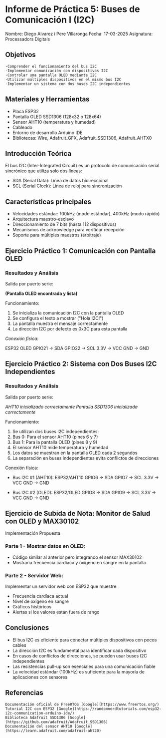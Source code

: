 # Informe de Práctica 5: Buses de Comunicación I (I2C)

Nombre: Diego Alvarez i Pere Villaronga
Fecha: 17-03-2025
Asignatura: Processadors Digitals

## Objetivos

    ·Comprender el funcionamiento del bus I2C
    ·Implementar comunicación con dispositivos I2C
    ·Controlar una pantalla OLED mediante I2C
    ·Utilizar múltiples dispositivos en el mismo bus I2C
    ·Implementar un sistema con dos buses I2C independientes

## Materiales y Herramientas

- Placa ESP32
- Pantalla OLED SSD1306 (128x32 o 128x64)
- Sensor AHT10 (temperatura y humedad)
- Cableado 
- Entorno de desarrollo Arduino IDE
- Bibliotecas: Wire, Adafruit_GFX, Adafruit_SSD1306, Adafruit_AHTX0

## Introducción Teórica

El bus I2C (Inter-Integrated Circuit) es un protocolo de comunicación serial sincrónico que utiliza solo dos líneas:
- SDA (Serial Data): Línea de datos bidireccional
- SCL (Serial Clock): Línea de reloj para sincronización

## Características principales

- Velocidades estándar: 100kHz (modo estándar), 400kHz (modo rápido)
- Arquitectura maestro-esclavo
- Direccionamiento de 7 bits (hasta 112 dispositivos)
- Mecanismos de acknowledge para verificar recepción
- Soporte para múltiples maestros (arbitraje)


## Ejercicio Práctico 1: Comunicación con Pantalla OLED

### Resultados y Análisis
Salida por puerto serie:

**(Pantalla OLED encontrada y lista)**

Funcionamiento:

1. Se inicializa la comunicación I2C con la pantalla OLED
2. Se configura el texto a mostrar ("Hola I2C!")
3. La pantalla muestra el mensaje correctamente
4. La dirección I2C por defecto es 0x3C para esta pantalla

*Conexión física:*

ESP32     OLED
GPIO21  → SDA
GPIO22  → SCL
3.3V    → VCC
GND     → GND


##  Ejercicio Práctico 2: Sistema con Dos Buses I2C Independientes

### Resultados y Análisis
Salida por puerto serie:

*AHT10 inicializado correctamente*
*Pantalla SSD1306 inicializada correctamente*

Funcionamiento:

1. Se utilizan dos buses I2C independientes:
2. Bus 0: Para el sensor AHT10 (pines 6 y 7)
3. Bus 1: Para la pantalla OLED (pines 8 y 9)
4. El sensor AHT10 mide temperatura y humedad
5. Los datos se muestran en la pantalla OLED cada 2 segundos
6. La separación en buses independientes evita conflictos de direcciones

Conexión física:

- Bus I2C #1 (AHT10):
ESP32/AHT10
GPIO6   → SDA
GPIO7   → SCL
3.3V    → VCC
GND     → GND

- Bus I2C #2 (OLED):
ESP32/OLED
GPIO8   → SDA
GPIO9   → SCL
3.3V    → VCC
GND     → GND


## Ejercicio de Subida de Nota: Monitor de Salud con OLED y MAX30102

Implementación Propuesta
### Parte 1 - Mostrar datos en OLED:

- Código similar al anterior pero integrando el sensor MAX30102
- Mostraría frecuencia cardíaca y oxígeno en sangre en la pantalla

### Parte 2 - Servidor Web:

Implementar un servidor web con ESP32 que muestre:
- Frecuencia cardíaca actual
- Nivel de oxígeno en sangre
- Gráficos históricos
- Alertas si los valores están fuera de rango


## Conclusiones

- El bus I2C es eficiente para conectar múltiples dispositivos con pocos cables
- La dirección I2C es fundamental para identificar cada dispositivo
- En casos de conflictos de direcciones, se pueden usar buses I2C independientes
- Las resistencias pull-up son esenciales para una comunicación fiable
- La velocidad estándar (100kHz) es suficiente para la mayoría de aplicaciones con sensores

## Referencias

    Documentación oficial de FreeRTOS [Google](https://www.freertos.org/)
    Tutorial I2C con ESP32 [Google](https://randomnerdtutorials.com/esp32-i2c-communication-arduino-ide/)
    Biblioteca Adafruit SSD1306 [Google](https://github.com/adafruit/Adafruit_SSD1306)
    Documentación del sensor AHT10 [Google](https://learn.adafruit.com/adafruit-aht20)
